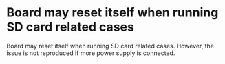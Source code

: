 # Board may reset itself when running SD card related cases

Board may reset itself when running SD card related cases. However, the issue is not reproduced if more power supply is connected.